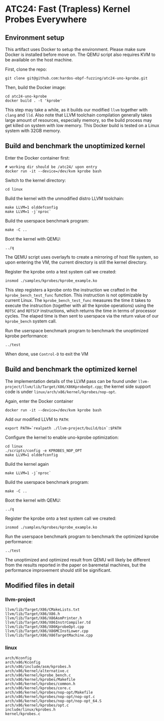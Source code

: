 # ATC24: Fast (Trapless) Kernel Probes Everywhere

## Environment setup
This artifact uses Docker to setup the environment. Please make sure Docker
is installed before move on. The QEMU script also requires KVM to be
available on the host machine.

First, clone the repo:
```shell
git clone git@github.com:hardos-ebpf-fuzzing/atc24-uno-kprobe.git
```
Then, build the Docker image:
```shell
cd atc24-uno-kprobe
docker build . -t 'kprobe'
```
This step may take a while, as it builds our modified `llvm` together with
`clang` and `lld`. Also note that LLVM toolchain compilation generally
takes large amount of resources, especially memory, so the build process
may get killed on system with low memory. This Docker build is tested on a
Linux system with 32GB memory.


## Build and benchmark the unoptimized kernel
Enter the Docker container first:
```shell
# working dir should be /atc24/ upon entry
docker run -it --device=/dev/kvm kprobe bash
```

Switch to the kernel directory:
```shell
cd linux
```

Build the kernel with the unmodified distro LLVM toolchain:
```shell
make LLVM=1 olddefconfig
make LLVM=1 -j`nproc`
```

Build the userspace benchmark program:
```shell
make -C ..
```

Boot the kernel with QEMU:
```shell
../q
```

The QEMU script uses overlayfs to create a mirroring of host file system,
so upon entering the VM, the current directory is still the kernel
directory.

Register the kprobe onto a test system call we created:
```shell
insmod ./samples/kprobes/kprobe_example.ko
```
This step registers a kprobe onto the instruction we crafted in the
`kprobe_bench_test_func` function. This instruction is not optimizable by
current Linux. The `kprobe_bench_test_func` measures the time it takes to
execute the instruction (together with all the kprobe operations) using the
`RDTSC` and `RDTSCP` instructions, which returns the time in terms of
processor cycles. The elaped time is then sent to userspace via the return
value of our `kprobe_bench` system call.

Run the userspace benchmark program to benchmark the unoptimized kprobe
performance:
```shell
../test
```

When done, use `Control-D` to exit the VM

## Build and benchmark the optimized kernel
The implementation details of the LLVM pass can be found under
`llvm-project/llvm/lib/Target/X86/X86KprobeOpt.cpp`; the kernel side
support code is under `linux/arch/x86/kernel/kprobes/nop-opt`.


Again, enter the Docker container
```shell
docker run -it --device=/dev/kvm kprobe bash
```

Add our modified LLVM to `PATH`:
```shell
export PATH=`realpath ./llvm-project/build/bin`:$PATH
```

Configure the kernel to enable uno-kprobe optimization:
```shell
cd linux
./scripts/config -e KPROBES_NOP_OPT
make LLVM=1 olddefconfig
```

Build the kernel again
```shell
make LLVM=1 -j`nproc`
```

Build the userspace benchmark program:
```shell
make -C ..
```

Boot the kernel with QEMU:
```shell
../q
```

Register the kprobe onto a test system call we created:
```shell
insmod ./samples/kprobes/kprobe_example.ko
```

Run the userspace benchmark program to benchmark the optimized kprobe
performance:
```shell
../test
```

The unoptimized and optimized result from QEMU will likely be different
from the results reported in the paper on baremetal machines, but the
performance improvement should still be significant.

## Modified files in detail
### llvm-project
```
llvm/lib/Target/X86/CMakeLists.txt
llvm/lib/Target/X86/X86.h
llvm/lib/Target/X86/X86AsmPrinter.h
llvm/lib/Target/X86/X86InstrCompiler.td
llvm/lib/Target/X86/X86KprobeOpt.cpp
llvm/lib/Target/X86/X86MCInstLower.cpp
llvm/lib/Target/X86/X86TargetMachine.cpp
```
### linux
```
arch/Kconfig
arch/x86/Kconfig
arch/x86/include/asm/kprobes.h
arch/x86/kernel/alternative.c
arch/x86/kernel/kprobe_bench.c
arch/x86/kernel/kprobes/Makefile
arch/x86/kernel/kprobes/common.h
arch/x86/kernel/kprobes/core.c
arch/x86/kernel/kprobes/nop-opt/Makefile
arch/x86/kernel/kprobes/nop-opt/nop-opt.c
arch/x86/kernel/kprobes/nop-opt/nop-opt_64.S
arch/x86/kernel/kprobes/opt.c
include/linux/kprobes.h
kernel/kprobes.c
```
